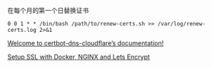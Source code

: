 在每个月的第一个日替换证书

```shell
0 0 1 * * /bin/bash /path/to/renew-certs.sh >> /var/log/renew-certs.log 2>&1
```

[Welcome to certbot-dns-cloudflare’s documentation!](https://certbot-dns-cloudflare.readthedocs.io/en/stable/)

[Setup SSL with Docker, NGINX and Lets Encrypt](https://www.programonaut.com/setup-ssl-with-docker-nginx-and-lets-encrypt/)